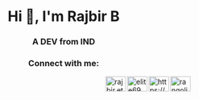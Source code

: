 <h1 align="center">Hi 👋, I'm Rajbir B</h1>
<h3 align="center">A DEV from IND</h3>







<h3 align="center">Connect with me:</h3>
<p align="center">

<a href="https://twitter.com/rangoliagt" target="blank"><img align="right" src="https://raw.githubusercontent.com/rahuldkjain/github-profile-readme-generator/master/src/images/icons/Social/twitter.svg" alt="rangoliagt" height="30" width="40" /></a>
<a href="https://linkedin.com/in/https://www.linkedin.com/in/rajbir-biswas-469bb428b/" target="blank"><img align="right" src="https://raw.githubusercontent.com/rahuldkjain/github-profile-readme-generator/master/src/images/icons/Social/linked-in-alt.svg" alt="https://www.linkedin.com/in/rajbir-biswas-469bb428b/" height="30" width="40" /></a>
<a href="https://kaggle.com/elite69" target="blank"><img align="right" src="https://raw.githubusercontent.com/rahuldkjain/github-profile-readme-generator/master/src/images/icons/Social/kaggle.svg" alt="elite69" height="30" width="40" /></a>
<a href="https://instagram.com/rajbir.eth" target="blank"><img align="right" src="https://raw.githubusercontent.com/rahuldkjain/github-profile-readme-generator/master/src/images/icons/Social/instagram.svg" alt="rajbir.eth" height="30" width="40" /></a>
</p>



